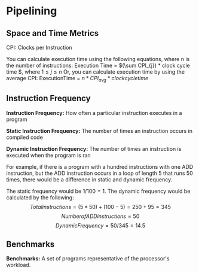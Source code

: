 # Pipelining

## Space and Time Metrics

CPI: Clocks per Instruction

You can calculate execution time using the following equations, where n is the number of instructions:
Execution Time = $(\sum CPI_{j}) * clock cycle time $, where $1 \leq j \leq n$
Or, you can calculate execution time by using the average CPI:
ExecutionTime = $n * CPI_{avg} * clock cycle time$

## Instruction Frequency

**Instruction Frequency:** How often a particular instruction executes in a program

**Static Instruction Frequency:** The number of times an instruction occurs in compiled code

**Dynamic Instruction Frequency:** The number of times an instruction is executed when the program is ran

For example, if there is a program with a hundred instructions with one ADD instruction, but the ADD instruction occurs in a loop of length 5 that runs 50 times, there would be a difference in static and dynamic frequency.

The static frequency would be $1/100 = 1%$.
The dynamic frequency would be calculated by the following:
$$ Total instructions = (5 * 50) + (100 - 5) = 250 + 95 = 345$$
$$ Number of ADD instructions = 50$$
$$Dynamic Frequency = 50/345 = 14.5%$$

## Benchmarks

**Benchmarks:** A set of programs representative of the processor's workload.